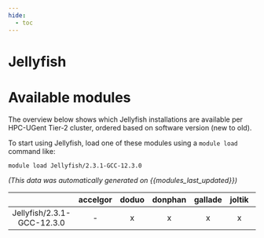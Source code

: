 ```yaml
---
hide:
  - toc
---
```


Jellyfish
=========

# Available modules


The overview below shows which Jellyfish installations are available per HPC-UGent Tier-2 cluster, ordered based on software version (new to old).

To start using Jellyfish, load one of these modules using a `module load` command like:

```shell
module load Jellyfish/2.3.1-GCC-12.3.0
```

*(This data was automatically generated on {{modules_last_updated}})*  

| |accelgor|doduo|donphan|gallade|joltik|litleo|shinx|
| :---: | :---: | :---: | :---: | :---: | :---: | :---: | :---: |
|Jellyfish/2.3.1-GCC-12.3.0|-|x|x|x|x|x|x|
